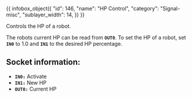 {{ infobox_object({
	"id": 146,
	"name": "HP Control",
	"category": "Signal-misc",
	"sublayer_width": 14,
}) }}

Controls the HP of a robot.

The robots current HP can be read from **`OUT0`**. To set the HP of a robot, set **`IN0`** to 1.0 and **`IN1`** to the desired HP percentage.

## Socket information:
- **`IN0:`** Activate
- **`IN1:`** New HP
- **`OUT0:`** Current HP